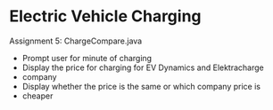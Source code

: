 # Electric Vehicle Charging
Assignment 5: ChargeCompare.java
 * Prompt user for minute of charging
 * Display the price for charging for EV Dynamics and Elektracharge 
 * company
 * Display whether the price is the same or which company price is 
 * cheaper